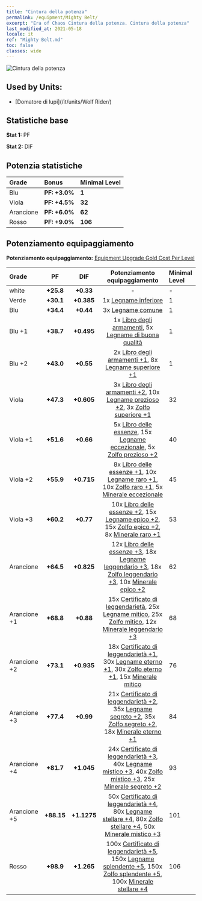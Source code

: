 ```yaml
---
title: "Cintura della potenza"
permalink: /equipment/Mighty Belt/
excerpt: "Era of Chaos Cintura della potenza. Cintura della potenza"
last_modified_at: 2021-05-18
locale: it
ref: "Mighty Belt.md"
toc: false
classes: wide
---
```


  ![Cintura della potenza](/images/e/e_4022.png)

## Used by Units:

* [Domatore di lupi](/it/units/Wolf Rider/) 


## Statistiche base
 **Stat 1:** PF

 **Stat 2:** DIF

## Potenzia statistiche

  |     Grade    |   Bonus | Minimal Level | 
  |:-------------|:--------|:--------------| 
  | Blu | **PF: +3.0%** | **1** | 
  | Viola | **PF: +4.5%** | **32** | 
  | Arancione | **PF: +6.0%** | **62** | 
  | Rosso | **PF: +9.0%** | **106** | 


## Potenziamento equipaggiamento
 **Potenziamento equipaggiamento:** [Equipment Upgrade Gold Cost Per Level](/equipment/EquipmentUpgradeCostPerLevel/) 

  |          Grade      | PF | DIF | Potenziamento equipaggiamento | Minimal Level |
  |:--------------------|:---------:|:---------:|:----------------:|:--------------|
  | white | **+25.8** | **+0.33** | - | - |
  | Verde | **+30.1** | **+0.385** | 1x [Legname inferiore](/ItemsIT/mat_1/) | 1 |
  | Blu | **+34.4** | **+0.44** | 3x [Legname comune](/ItemsIT/mat_7/) | 1 |
  | Blu +1 | **+38.7** | **+0.495** | 1x [Libro degli armamenti](/ItemsIT/mat_18/), 5x [Legname di buona qualità](/ItemsIT/mat_13/) | 1 |
  | Blu +2 | **+43.0** | **+0.55** | 2x [Libro degli armamenti +1](/ItemsIT/mat_25/), 8x [Legname superiore +1](/ItemsIT/mat_20/) | 1 |
  | Viola | **+47.3** | **+0.605** | 3x [Libro degli armamenti +2](/ItemsIT/mat_32/), 10x [Legname prezioso +2](/ItemsIT/mat_27/), 3x [Zolfo superiore +1](/ItemsIT/mat_22/) | 32 |
  | Viola +1 | **+51.6** | **+0.66** | 5x [Libro delle essenze](/ItemsIT/mat_39/), 15x [Legname eccezionale](/ItemsIT/mat_34/), 5x [Zolfo prezioso +2](/ItemsIT/mat_29/) | 40 |
  | Viola +2 | **+55.9** | **+0.715** | 8x [Libro delle essenze +1](/ItemsIT/mat_46/), 10x [Legname raro +1](/ItemsIT/mat_41/), 10x [Zolfo raro +1](/ItemsIT/mat_43/), 5x [Minerale eccezionale](/ItemsIT/mat_33/) | 45 |
  | Viola +3 | **+60.2** | **+0.77** | 10x [Libro delle essenze +2](/ItemsIT/mat_53/), 15x [Legname epico +2](/ItemsIT/mat_48/), 15x [Zolfo epico +2](/ItemsIT/mat_50/), 8x [Minerale raro +1](/ItemsIT/mat_40/) | 53 |
  | Arancione | **+64.5** | **+0.825** | 12x [Libro delle essenze +3](/ItemsIT/mat_60/), 18x [Legname leggendario +3](/ItemsIT/mat_55/), 18x [Zolfo leggendario +3](/ItemsIT/mat_57/), 10x [Minerale epico +2](/ItemsIT/mat_47/) | 62 |
  | Arancione +1 | **+68.8** | **+0.88** | 15x [Certificato di leggendarietà](/ItemsIT/mat_67/), 25x [Legname mitico](/ItemsIT/mat_62/), 25x [Zolfo mitico](/ItemsIT/mat_64/), 12x [Minerale leggendario +3](/ItemsIT/mat_54/) | 68 |
  | Arancione +2 | **+73.1** | **+0.935** | 18x [Certificato di leggendarietà +1](/ItemsIT/mat_74/), 30x [Legname eterno +1](/ItemsIT/mat_69/), 30x [Zolfo eterno +1](/ItemsIT/mat_71/), 15x [Minerale mitico](/ItemsIT/mat_61/) | 76 |
  | Arancione +3 | **+77.4** | **+0.99** | 21x [Certificato di leggendarietà +2](/ItemsIT/mat_81/), 35x [Legname segreto +2](/ItemsIT/mat_76/), 35x [Zolfo segreto +2](/ItemsIT/mat_78/), 18x [Minerale eterno +1](/ItemsIT/mat_68/) | 84 |
  | Arancione +4 | **+81.7** | **+1.045** | 24x [Certificato di leggendarietà +3](/ItemsIT/mat_88/), 40x [Legname mistico +3](/ItemsIT/mat_83/), 40x [Zolfo mistico +3](/ItemsIT/mat_85/), 25x [Minerale segreto +2](/ItemsIT/mat_75/) | 93 |
  | Arancione +5 | **+88.15** | **+1.1275** | 50x [Certificato di leggendarietà +4](/ItemsIT/mat_95/), 80x [Legname stellare +4](/ItemsIT/mat_90/), 80x [Zolfo stellare +4](/ItemsIT/mat_92/), 50x [Minerale mistico +3](/ItemsIT/mat_82/) | 101 |
  | Rosso | **+98.9** | **+1.265** | 100x [Certificato di leggendarietà +5](/ItemsIT/mat_102/), 150x [Legname splendente +5](/ItemsIT/mat_97/), 150x [Zolfo splendente +5](/ItemsIT/mat_99/), 100x [Minerale stellare +4](/ItemsIT/mat_89/) | 106 |

